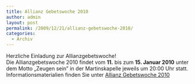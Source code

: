 ```yaml
---
title: Allianz Gebetswoche 2010
author: admin
layout: post
permalink: /2009/12/21/allianz-gebetswoche-2010/
categories:
  - Archiv
---
```

Herzliche Einladung zur Allianzgebetswoche!  
Die Allianzgebetswoche 2010 findet vom **11.** bis zum **15. Januar 2010** unter dem Motto „Zeugen sein” in der Martinskapelle jeweils um 20:00 Uhr statt.  
Informationsmaterialien finden Sie unter [Allianz Gebetswoche 2010][1]

<img class="qtl" title="Copy selction" src="http://www.qtl.co.il/img/copy.png" alt="" /><a title="Search With Google" href="http://www.google.com/search?q=15.%20Januar%202010" target="_blank"><img class="qtl" src="http://www.google.com/favicon.ico" alt="" /></a><img class="qtl" title="Translate With Babylon" src="http://www.babylon.com/favicon.ico" alt="" />

 [1]: http://www.ead.de/gebet/allianzgebetswoche/gebetswoche-2010/editorial.html